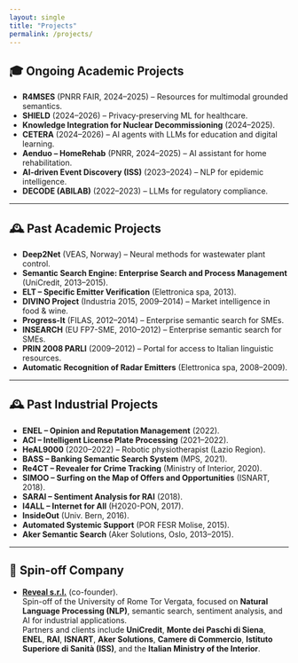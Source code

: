 ```yaml
---
layout: single
title: "Projects"
permalink: /projects/
---
```


## 🎓 Ongoing Academic Projects
- **R4MSES** (PNRR FAIR, 2024–2025) – Resources for multimodal grounded semantics.  
- **SHIELD** (2024–2026) – Privacy-preserving ML for healthcare.  
- **Knowledge Integration for Nuclear Decommissioning** (2024–2025).  
- **CETERA** (2024–2026) – AI agents with LLMs for education and digital learning.
- **Aenduo – HomeRehab** (PNRR, 2024–2025) – AI assistant for home rehabilitation.  
- **AI-driven Event Discovery (ISS)** (2023–2024) – NLP for epidemic intelligence.  
- **DECODE (ABILAB)** (2022–2023) – LLMs for regulatory compliance.  

---

## 🕰️ Past Academic Projects
- **Deep2Net** (VEAS, Norway) – Neural methods for wastewater plant control.  
- **Semantic Search Engine: Enterprise Search and Process Management** (UniCredit, 2013–2015).  
- **ELT – Specific Emitter Verification** (Elettronica spa, 2013).  
- **DIVINO Project** (Industria 2015, 2009–2014) – Market intelligence in food & wine.  
- **Progress-It** (FILAS, 2012–2014) – Enterprise semantic search for SMEs.  
- **INSEARCH** (EU FP7-SME, 2010–2012) – Enterprise semantic search for SMEs.  
- **PRIN 2008 PARLI** (2009–2012) – Portal for access to Italian linguistic resources.  
- **Automatic Recognition of Radar Emitters** (Elettronica spa, 2008–2009).  

---

## 🕰️ Past Industrial Projects
- **ENEL – Opinion and Reputation Management** (2022).  
- **ACI – Intelligent License Plate Processing** (2021–2022).  
- **HeAL9000** (2020–2022) – Robotic physiotherapist (Lazio Region).  
- **BASS – Banking Semantic Search System** (MPS, 2021).  
- **Re4CT – Revealer for Crime Tracking** (Ministry of Interior, 2020).  
- **SIMOO – Surfing on the Map of Offers and Opportunities** (ISNART, 2018).  
- **SARAI – Sentiment Analysis for RAI** (2018).  
- **I4ALL – Internet for All** (H2020-PON, 2017).  
- **InsideOut** (Univ. Bern, 2016).  
- **Automated Systemic Support** (POR FESR Molise, 2015).  
- **Aker Semantic Search** (Aker Solutions, Oslo, 2013–2015).  

---

## 🚀 Spin-off Company
- **[Reveal s.r.l.](http://www.revealsrl.it/)** (co-founder).  
  Spin-off of the University of Rome Tor Vergata, focused on **Natural Language Processing (NLP)**, semantic search, sentiment analysis, and AI for industrial applications.  
  Partners and clients include **UniCredit**, **Monte dei Paschi di Siena**, **ENEL**, **RAI**, **ISNART**, **Aker Solutions**, **Camere di Commercio**, **Istituto Superiore di Sanità (ISS)**, and the **Italian Ministry of the Interior**.  